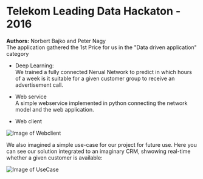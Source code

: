 # Telekom Leading Data Hackaton - 2016

<b>Authors:</b> Norbert Bajko and Peter Nagy</br>
The application gathered the 1st Price for us in the "Data driven application" category

* Deep Learning:</br>
We trained a fully connected Nerual Network to predict in which hours of a week is it suitable for a given customer group to receive an advertisement call.

* Web service</br>
A simple webservice implemented in python connecting the network model and the web application.

* Web client</br>

![Image of Webclient](https://github.com/norbertbajko/Telekom-Leading-Data-Hackaton-2016/blob/master/screen.png)


We also imagined a simple use-case for our project for future use. Here you can see our solution integrated to an imaginary CRM, shwowing real-time whether a given customer is available:

![Image of UseCase](https://github.com/norbertbajko/Telekom-Leading-Data-Hackaton-2016/blob/master/upgrade.png)
